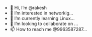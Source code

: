 - 👋 Hi, I’m @rakesh
- 👀 I’m interested in networkig...
- 🌱 I’m currently learning Linux...
- 💞️ I’m looking to collaborate on ...
- 📫 How to reach me @9963587287...

<!---
rpakarla/rpakarla is a ✨ special ✨ repository because its `README.md` (this file) appears on your GitHub profile.
You can click the Preview link to take a look at your changes.
--->
